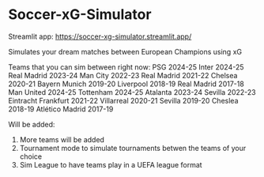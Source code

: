 # Soccer-xG-Simulator
Streamlit app: https://soccer-xg-simulator.streamlit.app/

Simulates your dream matches between European Champions using xG

Teams that you can sim between right now:
PSG 2024-25
Inter 2024-25
Real Madrid 2023-24
Man City 2022-23
Real Madrid 2021-22
Chelsea 2020-21
Bayern Munich 2019-20
Liverpool 2018-19
Real Madrid 2017-18
Man United 2024-25
Tottenham 2024-25
Atalanta 2023-24
Sevilla 2022-23
Eintracht Frankfurt 2021-22
Villarreal 2020-21
Sevilla 2019-20
Cheslea 2018-19
Atlético Madrid 2017-19

Will be added:
1. More teams will be added
2. Tournament mode to simulate tournaments betwen the teams of your choice
3. Sim League to have teams play in a UEFA league format
